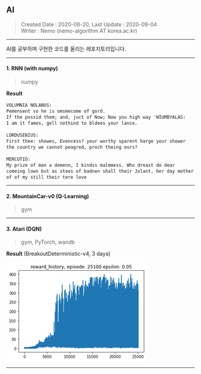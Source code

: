 ## AI
> Created Date : 2020-08-20, Last Update : 2020-09-04<br>
> Writer : Nemo (nemo-algorithm AT korea.ac.kr)

---

AI를 공부하며 구현한 코드를 올리는 레포지토리입니다.

---

#### 1. RNN (with numpy)

> numpy

**Result**

```
VOLUMNIA NOLANUS:
Pemensent so he is omsmecome of gord.
If the possid them; and, juct of Now; Now you high way 'WIUMBYALAS:
I am it fames, gell nothind to bldees your lance.

LORDUSENIUS:
First thee: showes, Evencess? your worthy sparent harge your shower the country we cannot peagred, proch theing ours?

MERCUTIO:
My prize of man a demenn, I kindss malmmess. Who dreast do dear comeing lown but as stees of badnen shall their Jolant, her day mother of of my still their tere love
```



---

#### 2. MountainCar-v0 (Q-Learning)

> gym


---

#### 3. Atari (DQN)

> gym, PyTorch, wandb

**Result** (BreakoutDeterministic-v4, 3 days)

![](image/DQN_Result.png)


---

